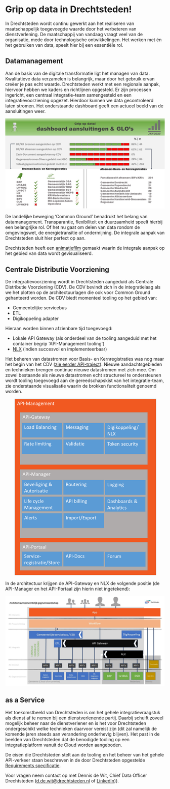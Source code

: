 # Grip op data in Drechtsteden!

In Drechtsteden wordt continu gewerkt aan het realiseren van maatschappelijk toegevoegde waarde door het verbeteren van dienstverlening. De maatschappij van vandaag vraagt veel van de organisatie, mede door technologische ontwikkelingen. Het werken met én het gebruiken van data, speelt hier bij een essentiële rol. 

## Datamanagement

Aan de basis van de digitale transformatie ligt het managen van data. Kwalitatieve data verzamelen is belangrijk, maar door het gebruik ervan creëer je pas echt waarde. Drechtsteden werkt met een regionale aanpak, hiervoor hebben we kaders en richtlijnen opgesteld. Er zijn processen ingericht, een centraal integratie-team samengesteld en een integratievoorziening opgezet. Hierdoor kunnen we data gecontroleerd laten stromen. Het onderstaande dashboard geeft een actueel beeld van de aansluitingen weer. 

![alt text](https://github.com/Drechtsteden/CentraleDistributieVoorziening/blob/master/Dashboard%20CDV%20aansluitingen%20-%20jan%202020.jpg "Dashboard januari 2020")

De landelijke beweging ‘Common Ground’ benadrukt het belang van datamanagement. Transparantie, flexibiliteit en duurzaamheid speelt hierbij een belangrijke rol. Of het nu gaat om delen van data rondom de omgevingswet, de energietransitie of ondermijning.  De integrale aanpak van Drechtsteden sluit hier perfect op aan.

Drechtsteden heeft een [animatiefilm](https://www.youtube.com/watch?v=kednu5b_8ew) gemaakt waarin de integrale aanpak op het gebied van data wordt gevisualiseerd. 

## Centrale Distributie Voorziening 
De integratievoorziening wordt in Drechtsteden aangeduid als Centrale Distributie Voorziening (CDV). De CDV bevindt zich in de integratielaag als we het plotten op de architectuurlagen die ook voor Common Ground gehanteerd worden. De CDV biedt momenteel tooling op het gebied van:
-	Gemeentelijke servicebus
-	ETL
-	Digikoppeling adapter

Hieraan worden binnen afzienbare tijd toegevoegd:
-	Lokale API Gateway (als onderdeel van de tooling aangeduid met het container begrip 'API-Management tooling')
-	[NLX](https://https://nlx.io/) (indien succesvol en implementeerbaar) 

Het beheren van datastromen voor Basis- en Kernregistraties was nog maar het begin van het CDV ([zie eerder API-traject](https://github.com/Drechtsteden/API)). Nieuwe aandachtsgebieden en technieken brengen continue nieuwe datastromen met zich mee. Om zowel bestaande als nieuwe datastromen echt structureel te ondersteunen wordt tooling toegevoegd aan de gereedschapskist van het integratie-team, zie onderstaande visualisatie waarin de brokken functionaliteit genoemd worden.

<p align="center">
  <img src="functionaliteit%20API-Management.png" width="450" alt="Functionaliteit API-Management">
</p>

In de architectuur krijgen de API-Gateway en NLX de volgende positie (de API-Manager en het API-Portaal zijn hierin niet ingetekend):

![alt text](https://github.com/Drechtsteden/CentraleDistributieVoorziening/blob/master/API-Management%20Drechtsteden.jpg
"Invulling Gemeentelijke Gegevenslandschap")

## as a Service 
Het toekomstbeeld van Drechtsteden is om het gehele integratievraagstuk als dienst af te nemen bij een dienstverlenende partij. Daarbij schuift zoveel mogelijk beheer naar de dienstverlener en is het voor Drechtsteden ondergeschikt welke technieken daarvoor vereist zijn (dit zal namelijk de komende jaren steeds aan verandering onderhevig blijven). Het past in de beelden van Drechtsteden dat de benodigde tooling op een integratieplatform vanuit de Cloud worden aangeboden.

De eisen die Drechtsteden stelt aan de tooling en het beheer van het gehele API-verkeer staan beschreven in de door Drechtsteden opgestelde [Requirements specificatie](https://github.com/Drechtsteden/CentraleDistributieVoorziening/blob/master/Requirements%20specificatie%20API-Management.pdf).

Voor vragen neem contact op met Dennis de Wit, Chief Data Officer Drechtsteden (d.de.wit@drechtsteden.nl of [LinkedIn](https://www.linkedin.com/in/dennis-de-wit-57ba8a20/
"Dennis de Wit"))).
